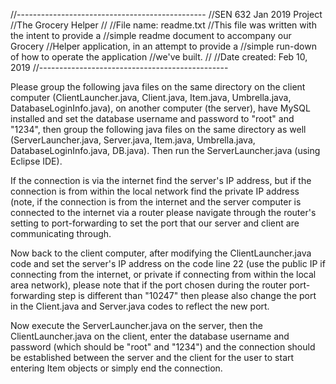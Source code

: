 //-----------------------------------------------
//SEN 632 Jan 2019 Project
//The Grocery Helper
//
//File name: readme.txt
//This file was written with the intent to provide a //simple readme document to accompany our Grocery //Helper application, in an attempt to provide a //simple run-down of how to operate the application //we've built.
//
//Date created: Feb 10, 2019
//-----------------------------------------------



Please group the following java files on the same directory on the client computer (ClientLauncher.java, Client.java, Item.java, Umbrella.java, DatabaseLoginInfo.java), on another computer (the server), have MySQL installed and set the database username and password to "root" and "1234", then group the following java files on the same directory as well (ServerLauncher.java, Server.java, Item.java, Umbrella.java, DatabaseLoginInfo.java, DB.java). Then run the ServerLauncher.java (using Eclipse IDE).

If the connection is via the internet find the server's IP address, but if the connection is from within the local network find the private IP address (note, if the connection is from the internet and the server computer is connected to the internet via a router please navigate through the router's setting to port-forwarding to set the port that our server and client are communicating through.

Now back to the client computer, after modifying the ClientLauncher.java code and set the server's IP address on the code line 22 (use the public IP if connecting from the internet, or private if connecting from within the local area network), please note that if the port chosen during the router port-forwarding step is different than "10247" then please also change the port in the Client.java and Server.java codes to reflect the new port.

Now execute the ServerLauncher.java on the server, then the ClientLauncher.java on the client, enter the database username and password (which should be "root" and "1234") and the connection should be established between the server and the client for the user to start entering Item objects or simply end the connection.
